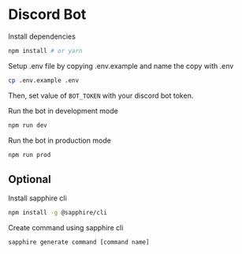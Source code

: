 # Discord Bot

Install dependencies

```bash
npm install # or yarn
```

Setup .env file by copying .env.example and name the copy with .env

```bash
cp .env.example .env
```

Then, set value of `BOT_TOKEN` with your discord bot token.

Run the bot in development mode

```bash
npm run dev
```

Run the bot in production mode

```bash
npm run prod
```

## Optional

Install sapphire cli

```bash
npm install -g @sapphire/cli
```

Create command using sapphire cli

```bash
sapphire generate command [command name] 
```

